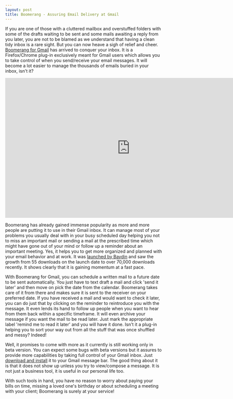 ```yaml
---
layout: post
title: Boomerang - Assuring Email Delivery at Gmail
---
```


If you are one of those with a cluttered mailbox and overstuffed folders with some of the drafts waiting to be sent and some mails awaiting a reply from you later, you are not to be blamed as we understand that having a clean tidy inbox is a rare sight. But you can now heave a sigh of relief and cheer. <a href="http://www.boomeranggmail.com/">Boomerang for Gmail</a> has arrived to conquer your inbox. It is a Firefox/Chrome plug-in exclusively meant for Gmail users which allows you to take control of when you send/receive your email messages. It will become a lot easier to manage the thousands of emails buried in your inbox, isn't it?

<iframe width="800" height="450" src="http://www.youtube.com/embed/4KmsqYjB9j4" frameborder="0" allowfullscreen></iframe>

Boomerang has already gained immense popularity as more and more people are putting it to use in their Gmail inbox. It can manage most of your problems you usually deal with in your busy scheduled day helping you not to miss an important mail or sending a mail at the prescribed time which might have gone out of your mind or follow up a reminder about an important meeting. Yes, it helps you to get more organized and planned with your email behavior and at work. It was <a href="http://baydin.com/blog/2010/09/from-55-to-70000-downloads-in-30-days/">launched by Baydin</a> and saw the growth from 55 downloads on the launch date to over 70,000 downloads recently. It shows clearly that it is gaining momentum at a fast pace.

With Boomerang for Gmail, you can schedule a written mail to a future date to be sent automatically. You just have to text draft a mail and click 'send it later' and then move on pick the date from the calendar. Boomerang takes care of it from there and makes sure it is sent to the receiver on your preferred date. If you have received a mail and would want to check it later, you can do just that by clicking on the reminder to reintroduce you with the message. It even lends its hand to follow up people when you want to hear from them back within a specific timeframe. It will even archive your message if you want the mail to be read later. Just mark the appropriate label 'remind me to read it later' and you will have it done. Isn't it a plug-in helping you to sort your way out from all the stuff that was once shuffled and messy? Indeed!

Well, it promises to come with more as it currently is still working only in beta version. You can expect some bugs with beta versions but it assures to provide more capabilities by taking full control of your Gmail inbox. Just <a href="http://www.boomeranggmail.com/download.html">download and install</a> it to your Gmail message bar. The good thing about it is that it does not show up unless you try to view/compose a message. It is not just a business tool, it is useful in our personal life too. 

With such tools in hand, you have no reason to worry about paying your bills on time, missing a loved one's birthday or about scheduling a meeting with your client; Boomerang is surely at your service!
